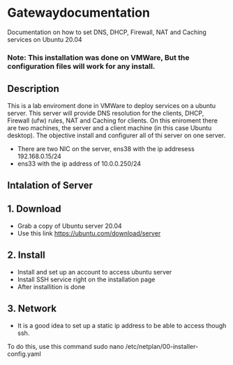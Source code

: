 # Gatewaydocumentation
Documentation on how to set DNS, DHCP, Firewall, NAT and Caching services on Ubuntu 20.04

### Note: This installation was done on VMWare, But the configuration files will work for any install.

## Description
This is a lab enviroment done in VMWare to deploy services on a ubuntu server.
 This server will provide DNS resolution for the clients, DHCP, Firewall (ufw) rules, NAT and Caching for clients.
On this eniroment there are two machines, the server and a client machine (in this case Ubuntu desktop). The objective install and configurer all of thi server on one server.

- There are two NIC on the server, ens38 with the ip addresess 192.168.0.15/24 
- ens33 with the ip address of 10.0.0.250/24

## Intalation of Server

## 1. Download
- Grab a copy of Ubuntu server 20.04 
- Use this link 
https://ubuntu.com/download/server

## 2. Install
- Install and set up an account to access ubuntu server
- Install SSH service right on the installation page
- After installition is done 

## 3. Network
- It is a good idea to set up a static ip address to be able to access though ssh.

To do this, use this command sudo nano /etc/netplan/00-installer-config.yaml
